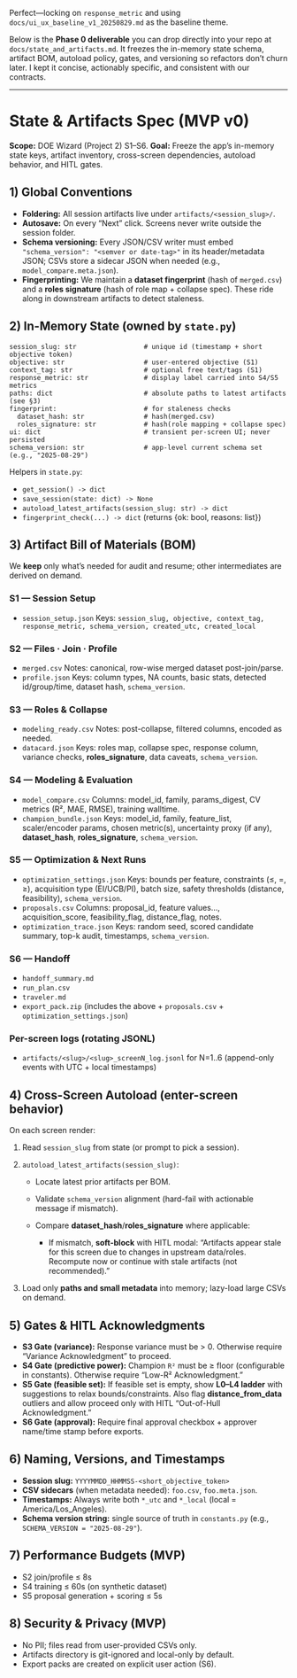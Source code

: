 Perfect—locking on `response_metric` and using `docs/ui_ux_baseline_v1_20250829.md` as the baseline theme.

Below is the **Phase 0 deliverable** you can drop directly into your repo at `docs/state_and_artifacts.md`. It freezes the in-memory state schema, artifact BOM, autoload policy, gates, and versioning so refactors don’t churn later. I kept it concise, actionably specific, and consistent with our contracts.

---

# State & Artifacts Spec (MVP v0)

**Scope:** DOE Wizard (Project 2) S1–S6.
**Goal:** Freeze the app’s in-memory state keys, artifact inventory, cross-screen dependencies, autoload behavior, and HITL gates.

## 1) Global Conventions

* **Foldering:** All session artifacts live under `artifacts/<session_slug>/`.
* **Autosave:** On every “Next” click. Screens never write outside the session folder.
* **Schema versioning:** Every JSON/CSV writer must embed `"schema_version": "<semver or date-tag>"` in its header/metadata JSON; CSVs store a sidecar JSON when needed (e.g., `model_compare.meta.json`).
* **Fingerprinting:** We maintain a **dataset fingerprint** (hash of `merged.csv`) and a **roles signature** (hash of role map + collapse spec). These ride along in downstream artifacts to detect staleness.

## 2) In-Memory State (owned by `state.py`)

```text
session_slug: str                 # unique id (timestamp + short objective token)
objective: str                    # user-entered objective (S1)
context_tag: str                  # optional free text/tags (S1)
response_metric: str              # display label carried into S4/S5 metrics
paths: dict                       # absolute paths to latest artifacts (see §3)
fingerprint:                      # for staleness checks
  dataset_hash: str               # hash(merged.csv)
  roles_signature: str            # hash(role mapping + collapse spec)
ui: dict                          # transient per-screen UI; never persisted
schema_version: str               # app-level current schema set (e.g., "2025-08-29")
```

Helpers in `state.py`:

* `get_session() -> dict`
* `save_session(state: dict) -> None`
* `autoload_latest_artifacts(session_slug: str) -> dict`
* `fingerprint_check(...) -> dict` (returns {ok: bool, reasons: list})

## 3) Artifact Bill of Materials (BOM)

We **keep** only what’s needed for audit and resume; other intermediates are derived on demand.

### S1 — Session Setup

* `session_setup.json`
  Keys: `session_slug, objective, context_tag, response_metric, schema_version, created_utc, created_local`

### S2 — Files · Join · Profile

* `merged.csv`
  Notes: canonical, row-wise merged dataset post-join/parse.
* `profile.json`
  Keys: column types, NA counts, basic stats, detected id/group/time, dataset hash, `schema_version`.

### S3 — Roles & Collapse

* `modeling_ready.csv`
  Notes: post-collapse, filtered columns, encoded as needed.
* `datacard.json`
  Keys: roles map, collapse spec, response column, variance checks, **roles\_signature**, data caveats, `schema_version`.

### S4 — Modeling & Evaluation

* `model_compare.csv`
  Columns: model\_id, family, params\_digest, CV metrics (R², MAE, RMSE), training walltime.
* `champion_bundle.json`
  Keys: model\_id, family, feature\_list, scaler/encoder params, chosen metric(s), uncertainty proxy (if any), **dataset\_hash**, **roles\_signature**, `schema_version`.

### S5 — Optimization & Next Runs

* `optimization_settings.json`
  Keys: bounds per feature, constraints (≤, =, ≥), acquisition type (EI/UCB/PI), batch size, safety thresholds (distance, feasibility), `schema_version`.
* `proposals.csv`
  Columns: proposal\_id, feature values…, acquisition\_score, feasibility\_flag, distance\_flag, notes.
* `optimization_trace.json`
  Keys: random seed, scored candidate summary, top-k audit, timestamps, `schema_version`.

### S6 — Handoff

* `handoff_summary.md`
* `run_plan.csv`
* `traveler.md`
* `export_pack.zip` (includes the above + `proposals.csv` + `optimization_settings.json`)

### Per-screen logs (rotating JSONL)

* `artifacts/<slug>/<slug>_screenN_log.jsonl` for N=1..6 (append-only events with UTC + local timestamps)

## 4) Cross-Screen Autoload (enter-screen behavior)

On each screen render:

1. Read `session_slug` from state (or prompt to pick a session).
2. `autoload_latest_artifacts(session_slug)`:

   * Locate latest prior artifacts per BOM.
   * Validate `schema_version` alignment (hard-fail with actionable message if mismatch).
   * Compare **dataset\_hash**/**roles\_signature** where applicable:

     * If mismatch, **soft-block** with HITL modal:
       “Artifacts appear stale for this screen due to changes in upstream data/roles. Recompute now or continue with stale artifacts (not recommended).”
3. Load only **paths and small metadata** into memory; lazy-load large CSVs on demand.

## 5) Gates & HITL Acknowledgments

* **S3 Gate (variance):** Response variance must be > 0. Otherwise require “Variance Acknowledgment” to proceed.
* **S4 Gate (predictive power):** Champion `R²` must be ≥ floor (configurable in constants). Otherwise require “Low-R² Acknowledgment.”
* **S5 Gate (feasible set):** If feasible set is empty, show **L0–L4 ladder** with suggestions to relax bounds/constraints. Also flag **distance\_from\_data** outliers and allow proceed only with HITL “Out-of-Hull Acknowledgment.”
* **S6 Gate (approval):** Require final approval checkbox + approver name/time stamp before exports.

## 6) Naming, Versions, and Timestamps

* **Session slug:** `YYYYMMDD_HHMMSS-<short_objective_token>`
* **CSV sidecars** (when metadata needed): `foo.csv`, `foo.meta.json`.
* **Timestamps:** Always write both `*_utc` and `*_local` (local = America/Los\_Angeles).
* **Schema version string:** single source of truth in `constants.py` (e.g., `SCHEMA_VERSION = "2025-08-29"`).

## 7) Performance Budgets (MVP)

* S2 join/profile ≤ 8s
* S4 training ≤ 60s (on synthetic dataset)
* S5 proposal generation + scoring ≤ 5s

## 8) Security & Privacy (MVP)

* No PII; files read from user-provided CSVs only.
* Artifacts directory is git-ignored and local-only by default.
* Export packs are created on explicit user action (S6).

